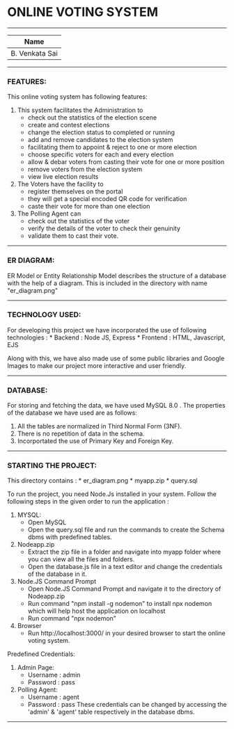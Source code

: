# ONLINE VOTING SYSTEM 

---------------------------------------------
|Name|
|----|
|B. Venkata Sai|
---------------------------------------------
### FEATURES:

This online voting system has following features:

1. This system facilitates the Administration to
	* check out the statistics of the election scene
	* create and contest elections
	* change the election status to completed or running
	* add and remove candidates to the election system
	* facilitating them to appoint & reject to one or more election
	* choose specific voters for each and every election
	* allow & debar voters from casting their vote for one or more position
	* remove voters from the election system
	* view live election results
2. The Voters have the facility to
	* register themselves on the portal 
	* they will get a special encoded QR code for verification
	* caste their vote for more than one election
3. The Polling Agent can
	* check out the statistics of the voter
	* verify the details of the voter to check their genuinity
	* validate them to cast their vote.

---------------------------------------------
### ER DIAGRAM:
ER Model or Entity Relationship Model describes the structure of a database with the help of a diagram.
This is included in the directory with name "er_diagram.png"

---------------------------------------------
### TECHNOLOGY USED:

For developing this project we have incorporated the use of following technologies :
	* Backend : Node JS, Express
	* Frontend : HTML, Javascript, EJS

Along with this, we have also made use of some public libraries and Google Images to make our project more interactive and user friendly.

---------------------------------------------
### DATABASE:

For storing and fetching the data, we have used MySQL 8.0 .
The properties of the database we have used are as follows:

1. All the tables are normalized in Third Normal Form (3NF).
2. There is no repetition of data in the schema.
3. Incorportated the use of Primary Key and Foreign Key.

---------------------------------------------
### STARTING THE PROJECT:

This directory contains :
	* er_diagram.png
	* myapp.zip
	* query.sql

To run the project, you need Node.Js installed in your system.
Follow the following steps in the given order to run the application :

1. MYSQL:
	* Open MySQL
	* Open the query.sql file and run the commands to create the Schema dbms with predefined tables.
2. Nodeapp.zip
	* Extract the zip file in a folder and navigate into myapp folder where you can view all the files and folders.
	* Open the database.js file in a text editor and change the credentials of the database in it.
3. Node.JS Command Prompt
	* Open Node.JS Command Prompt and navigate it to the directory of Nodeapp.zip
	* Run command "npm install -g nodemon" to install npx nodemon which will help host the application on localhost
	* Run command "npx nodemon"
4. Browser
	* Run http://localhost:3000/ in your desired browser to start the online voting system.

Predefined Credentials:
1. Admin Page:
	* Username : admin
	* Password : pass
2. Polling Agent:
	* Username : agent
	* Password : pass
These credentials can be changed by accessing the 'admin' & 'agent' table respectively in the database dbms.

---------------------------------------------
